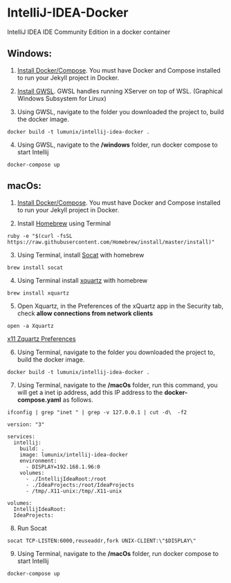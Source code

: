 # IntelliJ-IDEA-Docker
IntelliJ IDEA IDE Community Edition in a docker container


## Windows:
1. [Install Docker/Compose](https://docs.docker.com/compose/install/). You must have Docker and Compose installed to run your Jekyll project in Docker.

2. [Install GWSL](https://opticos.github.io/gwsl/). GWSL handles running XServer on top of WSL. (Graphical Windows Subsystem for Linux)

3. Using GWSL, navigate to the folder you downloaded the project to, build the docker image.

```
docker build -t lumunix/intellij-idea-docker .
```
4. Using GWSL, navigate to the **/windows** folder, run docker compose to start Intellij

```
docker-compose up
```


## macOs:
1. [Install Docker/Compose](https://docs.docker.com/compose/install/). You must have Docker and Compose installed to run your Jekyll project in Docker.

2. Install [Homebrew](https://brew.sh) using Terminal
```
ruby -e "$(curl -fsSL https://raw.githubusercontent.com/Homebrew/install/master/install)"
```

3. Using Terminal, install [Socat](https://linux.die.net/man/1/socat) with homebrew

```
brew install socat
```

4. Using Terminal install [xquartz](https://www.xquartz.org) with homebrew
```
brew install xquartz
```

5. Open Xquartz, in the Preferences of the xQuartz app in the Security tab, check **allow connections from network clients**
```
open -a Xquartz
```
[x11 Zquartz Preferences](readme/x11pref.png)

6. Using Terminal, navigate to the folder you downloaded the project to, build the docker image.
```
docker build -t lumunix/intellij-idea-docker .
```
7. Using Terminal, navigate to the **/macOs** folder, run this command, you will get a inet ip address, add this IP address to the **docker-compose.yaml** as follows.
```
ifconfig | grep "inet " | grep -v 127.0.0.1 | cut -d\  -f2
```

```
version: "3"

services:
  intellij:
    build: .
    image: lumunix/intellij-idea-docker
    environment:
      - DISPLAY=192.168.1.96:0
    volumes:
      - ./IntellijIdeaRoot:/root
      - ./IdeaProjects:/root/IdeaProjects
      - /tmp/.X11-unix:/tmp/.X11-unix

volumes:
  IntellijIdeaRoot:
  IdeaProjects:
```

8. Run Socat
```
socat TCP-LISTEN:6000,reuseaddr,fork UNIX-CLIENT:\"$DISPLAY\"
```

9. Using Terminal, navigate to the **/macOs** folder, run docker compose to start Intellij

```
docker-compose up
```
